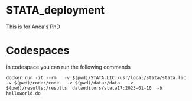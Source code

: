 # STATA_deployment

This is for Anca's PhD

# Codespaces

in codespace you can run the following commands

```docker run -it --rm   -v $(pwd)/STATA.LIC:/usr/local/stata/stata.lic   -v $(pwd)/code:/code   -v $(pwd)/data:/data   -v $(pwd)/results:/results  dataeditors/stata17:2023-01-10  -b helloworld.do```